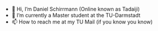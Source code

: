 - 👋 Hi, I’m Daniel Schirrmann (Online known as Tadaiji)
- 🌱 I’m currently a Master student at the TU-Darmstadt
- 📫 How to reach me at my TU Mail (if you know you know)

<!---
Tadaiji/Tadaiji is a ✨ special ✨ repository because its `README.md` (this file) appears on your GitHub profile.
You can click the Preview link to take a look at your changes.
--->

